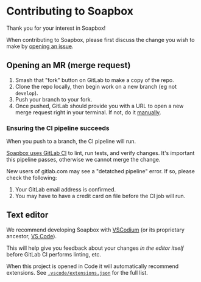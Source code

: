 # Contributing to Soapbox

Thank you for your interest in Soapbox!

When contributing to Soapbox, please first discuss the change you wish to make by [opening an issue](https://gitlab.com/soapbox-pub/soapbox/-/issues).

## Opening an MR (merge request)

1. Smash that "fork" button on GitLab to make a copy of the repo.
2. Clone the repo locally, then begin work on a new branch (eg not `develop`).
3. Push your branch to your fork.
4. Once pushed, GitLab should provide you with a URL to open a new merge request right in your terminal. If not, do it [manually](https://gitlab.com/soapbox-pub/soapbox/-/merge_requests/new).

### Ensuring the CI pipeline succeeds

When you push to a branch, the CI pipeline will run.

[Soapbox uses GitLab CI](https://gitlab.com/soapbox-pub/soapbox/-/blob/main/.gitlab-ci.yml) to lint, run tests, and verify changes.
It's important this pipeline passes, otherwise we cannot merge the change.

New users of gitlab.com may see a "detatched pipeline" error.
If so, please check the following:

1. Your GitLab email address is confirmed.
2. You may have to have a credit card on file before the CI job will run.

## Text editor

We recommend developing Soapbox with [VSCodium](https://vscodium.com/) (or its proprietary ancestor, [VS Code](https://code.visualstudio.com/)).

This will help give you feedback about your changes _in the editor itself_ before GitLab CI performs linting, etc.

When this project is opened in Code it will automatically recommend extensions.
See [`.vscode/extensions.json`](https://gitlab.com/soapbox-pub/soapbox/-/blob/main/.vscode/extensions.json) for the full list.
